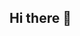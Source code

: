 ## Hi there 👋

<!--
**YangLing0818/YangLing0818** is a ✨ _special_ ✨ repository because its `README.md` (this file) appears on your GitHub profile.

Here are some ideas to get you started:

- 🔭 I’m currently working on ...
- 🌱 I’m currently learning ...
- 👯 I’m looking to collaborate on ...
- 🤔 I’m looking for help with ...
- 💬 Ask me about ...
- 📫 How to reach me: ...
- 😄 Pronouns: ...
- ⚡ Fun fact: ...
--> 
<!--
Homepage: https://yangling0818.github.io/

Google Scholar: https://scholar.google.com.hk/citations?user=sIKujqAAAAAJ&hl=en

E-Mail: yangling0818@163.com 

WeChat: jifengjianhao_yl

We have opening positions for PhDs, Masters and Research Interns (not limited to PKU and Princeton University). Also, I am in charge of a reasearch team and have led a series of works on Diffusion Models and LLMs. Interested persons please contact me directly!
--> 
